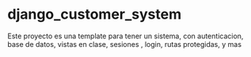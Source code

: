 # django_customer_system
 Este proyecto es una template para tener un sistema, con autenticacion, base de datos, vistas en clase, sesiones , login, rutas protegidas, y mas
